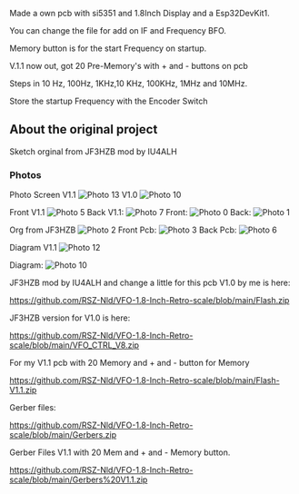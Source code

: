 Made a own pcb with si5351 and 1.8Inch Display and a Esp32DevKit1.

You can change the file for add on IF and Frequency BFO.

Memory button is for the start Frequency on startup.

V.1.1 now out, got 20 Pre-Memory's with + and - buttons  on pcb

Steps in 10 Hz, 100Hz, 1KHz,10 KHz, 100KHz, 1MHz and 10MHz.

Store the startup Frequency with the Encoder Switch

## About the original project
Sketch orginal from JF3HZB mod by 
IU4ALH

### Photos
Photo Screen V1.1
![Photo 13](https://github.com/RSZ-Nld/VFO-1.8-Inch-Retro-scale/blob/main/V1.1.jpg)
V1.0
![Photo 10]( https://github.com/RSZ-Nld/VFO-1.8-Inch-Retro-scale/blob/main/Front.jpg)

Front V1.1
![Photo 5](https://github.com/RSZ-Nld/VFO-1.8-Inch-Retro-scale/blob/main/Front-pcb-V1.1.JPG )
Back V1.1:
![Photo 7](https://github.com/RSZ-Nld/VFO-1.8-Inch-Retro-scale/blob/main/Back-pcb-V1.1.JPG)
Front:
![Photo 0]( https://github.com/RSZ-Nld/VFO-1.8-Inch-Retro-scale/blob/main/Front-pcb.JPG)
Back:
![Photo 1]( 
https://github.com/RSZ-Nld/VFO-1.8-Inch-Retro-scale/blob/main/Back-pcb.JPG)



Org from JF3HZB
![Photo 2]( https://github.com/RSZ-Nld/VFO-1.8-Inch-Retro-scale/blob/main/Org.jpg)
Front Pcb:
![Photo 3]( https://github.com/RSZ-Nld/VFO-1.8-Inch-Retro-scale/blob/main/Pcb-Front.jpg)
Back Pcb: 
![Photo 6]( https://github.com/RSZ-Nld/VFO-1.8-Inch-Retro-scale/blob/main/Pcb-back.jpg)

Diagram V1.1
![Photo 12](https://github.com/RSZ-Nld/VFO-1.8-Inch-Retro-scale/blob/main/Diagram-V1.1.JPG)

Diagram: 
![Photo 10]( https://github.com/RSZ-Nld/VFO-1.8-Inch-Retro-scale/blob/main/Diagram.JPG)




JF3HZB mod by IU4ALH and change a little for this pcb V1.0 by me is here:

https://github.com/RSZ-Nld/VFO-1.8-Inch-Retro-scale/blob/main/Flash.zip

JF3HZB version for V1.0 is here:

https://github.com/RSZ-Nld/VFO-1.8-Inch-Retro-scale/blob/main/VFO_CTRL_V8.zip

For my V1.1 pcb with 20 Memory and + and - button for Memory

https://github.com/RSZ-Nld/VFO-1.8-Inch-Retro-scale/blob/main/Flash-V1.1.zip



Gerber files:

https://github.com/RSZ-Nld/VFO-1.8-Inch-Retro-scale/blob/main/Gerbers.zip

Gerber Files V1.1 with 20 Mem and + and - Memory button.

https://github.com/RSZ-Nld/VFO-1.8-Inch-Retro-scale/blob/main/Gerbers%20V1.1.zip







